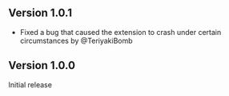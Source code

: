 ## Version 1.0.1

- Fixed a bug that caused the extension to crash under certain circumstances by @TeriyakiBomb

## Version 1.0.0

Initial release
